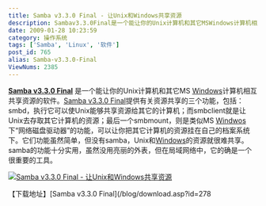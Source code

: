```yaml
---
title: Samba v3.3.0 Final - 让Unix和Windows共享资源
description: Sambav3.3.0Final是一个能让你的Unix计算机和其它MSWindows计算机相互共享资源的软件。Sambav3.3.0Final提供有关资源共享的三个功能，包括：smbd，执行它可以使Unix能够共享资源给其它的计算机；而smbclient就是让Unix去存取其它计算机的资源；最后一个smbmount，则是类似MSWindwos下“网络磁盘驱动器”的功能，可以让你把其它计算机的资源挂在自己的档案系统下。它们功能虽然简单，但没有samba，Unix和Windows的资源就很难共享。samba的功能十分实用，虽然没用亮丽的外表，但在局域网络中，它的确是一个很重要的工具。
date: 2009-01-28 10:23:59
category: 操作系统
tags: ['Samba', 'Linux', '软件']
post_id: 765
alias: Samba-v3.3.0-Final
ViewNums: 2385
---
```


[**Samba v3.3.0 Final**](/blog/samba-v330-final) 是一个能让你的Unix计算机和其它MS [Windows](/blog/deepin-ghost-xp-sp3-v90-iso)计算机相互共享资源的软件。[Samba v3.3.0 Final](/blog/samba-v330-final)提供有关资源共享的三个功能，包括：smbd，执行它可以使Unix能够共享资源给其它的计算机；而smbclient就是让Unix去存取其它计算机的资源；最后一个smbmount，则是类似MS [Windwos](/blog/deepin-litexp-windows-xp-sp3-v62)下“网络磁盘驱动器”的功能，可以让你把其它计算机的资源挂在自己的档案系统下。它们功能虽然简单，但没有samba，Unix和[Windows](/blog/windows-7-beta)的资源就很难共享。samba的功能十分实用，虽然没用亮丽的外表，但在局域网络中，它的确是一个很重要的工具。

[![Samba v3.3.0 Final - 让Unix和Windows共享资源](http://caiganinfo.com/blog/attachment/200709/1189086452_87568443.gif)](/blog/samba-v330-final)

【下载地址】[Samba v3.3.0 Final](/blog/download.asp?id=278

